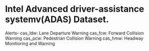 # Intel Advanced driver-assistance systemv(ADAS) Dataset.

Alerts-
cas_ldw: Lane Departure Warning
cas_fcw: Forward Collision Warning
cas_pcw: Pedestrian Collision Warning
cas_hmw: Headway Monitioring and Warning
 
